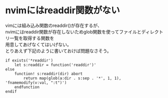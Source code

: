 # nvimにはreaddir関数がない
vimには組み込み関数のreaddir()が存在するが、   
nvimにはreaddir関数が存在しないためglob関数を使ってファイルとディレクトリ一覧を取得する関数を   
用意してあげなくてはいげない。   
とりあえず下記のように書いておけば問題なさそう。   
```
if exists('*readdir')
    let s:readdir = function('readdir')'
else
    function! s:readdir(dir) abort
        return map(glob(a:dir . s:sep . '*', 1, 1), 'fnamemodify(v:val, ":t")')
    endfunction
endif
```


